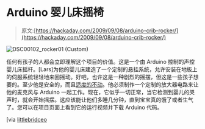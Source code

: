 # Arduino 婴儿床摇椅

> 原文:[https://hackaday.com/2009/09/08/arduino-crib-rocker/](https://hackaday.com/2009/09/08/arduino-crib-rocker/)

![DSC00102_rocker01 (Custom)](../Images/4d457fc1228a6a06c9393c78a5de1bcf.png "DSC00102_rocker01 (Custom)")

任何有孩子的人都会立即理解这个项目的价值。这是一个由 Arduino 控制的声控婴儿床摇杆。[Lars]为他的婴儿床建造了一个定制的悬挂系统，允许安装在地板上的伺服系统轻轻地来回摇动。好吧，也许这是一种剧烈的摇摆，但这是一些孩子想要的。至少他是安全的，而且[适度的不动](http://hackaday.com/2009/03/22/roomba-baby-cradle/)。他必须制作一个定制的放大器电路来让他的麦克风与 Arduino 一起工作。现在，它似乎一切正常，当它检测到婴儿的哭声时，就会开始摇摆。这应该能让他们多睡几分钟，直到宝宝真的饿了或者生气了。您可以在项目页面上看到它的运行视频并下载 Arduino 代码。

[via [littlebridceo](http://twitter.com/littlebirdceo/statuses/3806422875)